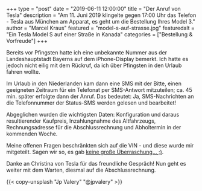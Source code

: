+++
type = "post"
date = "2019-06-11 12:00:00"
title = "Der Anruf von Tesla"
description = "Am 11. Juni 2019 klingelte gegen 17:00 Uhr das Telefon - Tesla aus München am Apparat, es geht um die Bestellung Ihres Model 3."
author = "Marcel Kraus"
featured = "model-s-auf-strasse.jpg"
featuredalt = "Ein Tesla Model S auf einer Straße in Kanada"
categories = ["Bestellung & Vorfreude"]
+++



Bereits vor Pfingsten hatte ich eine unbekannte Nummer aus der Landeshauptstadt Bayerns auf dem iPhone-Display bemerkt. Ich hatte es jedoch nicht eilig mit dem Rückruf, da ich über Pfingsten in den Urlaub fahren wollte.

Im Urlaub in den Niederlanden kam dann eine SMS mit der Bitte, einen geeigneten Zeitraum für ein Telefonat per SMS-Antwort mitzuteilen; ca. 45 min. später erfolgte dann der Anruf. Das bedeutet: Ja, SMS-Nachrichten an die Telefonnummer der Status-SMS werden gelesen und bearbeitet!

Abgeglichen wurden die wichtigsten Daten: Konfiguration und daraus resultierender Kaufpreis, Inzahlungnahme des Altfahrzeugs, Rechnungsadresse für die Abschlussrechnung und Abholtermin in der kommenden Woche.

Meine offenen Fragen beschränkten sich auf die VIN - und diese wurde mir mitgeteilt. Sagen wir so, es gab [keine große Überraschung… ;)](/blog/2019-06-anatomie-einer-vin/).

Danke an Christina von Tesla für das freundliche Gespräch! Nun geht es weiter mit dem Warten, diesmal auf die Abschlussrechnung.

{{< copy-unsplash "Jp Valery" "@jpvalery" >}}
